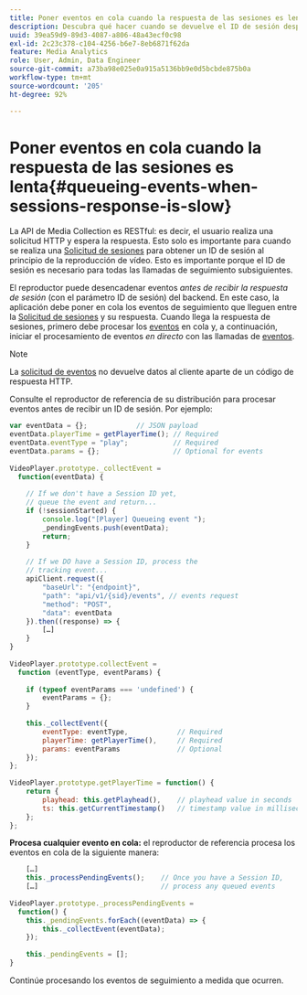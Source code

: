 ```yaml
---
title: Poner eventos en cola cuando la respuesta de las sesiones es lenta
description: Descubra qué hacer cuando se devuelve el ID de sesión después de que el reproductor active eventos.
uuid: 39ea59d9-89d3-4087-a806-48a43ecf0c98
exl-id: 2c23c378-c104-4256-b6e7-8eb6871f62da
feature: Media Analytics
role: User, Admin, Data Engineer
source-git-commit: a73ba98e025e0a915a5136bb9e0d5bcbde875b0a
workflow-type: tm+mt
source-wordcount: '205'
ht-degree: 92%

---
```


# Poner eventos en cola cuando la respuesta de las sesiones es lenta{#queueing-events-when-sessions-response-is-slow}

La API de Media Collection es RESTful: es decir, el usuario realiza una solicitud HTTP y espera la respuesta. Esto solo es importante para cuando se realiza una [Solicitud de sesiones](../mc-api-ref/mc-api-sessions-req.md) para obtener un ID de sesión al principio de la reproducción de vídeo. Esto es importante porque el ID de sesión es necesario para todas las llamadas de seguimiento subsiguientes.

El reproductor puede desencadenar eventos _antes de recibir la respuesta de sesión_ (con el parámetro ID de sesión) del backend. En este caso, la aplicación debe poner en cola los eventos de seguimiento que lleguen entre la [Solicitud de sesiones](../mc-api-ref/mc-api-sessions-req.md) y su respuesta. Cuando llega la respuesta de sesiones, primero debe procesar los [eventos](../mc-api-ref/mc-api-events-req.md) en cola y, a continuación, iniciar el procesamiento de eventos _en directo_ con las llamadas de [eventos](../mc-api-ref/mc-api-events-req.md).

>[!NOTE]
>
>La [solicitud de eventos](../mc-api-ref/mc-api-events-req.md) no devuelve datos al cliente aparte de un código de respuesta HTTP.

Consulte el reproductor de referencia de su distribución para procesar eventos antes de recibir un ID de sesión. Por ejemplo:

```js
var eventData = {};            // JSON payload 
eventData.playerTime = getPlayerTime(); // Required 
eventData.eventType = "play";           // Required 
eventData.params = {};                  // Optional for events 
 
VideoPlayer.prototype._collectEvent =  
  function(eventData) { 
 
    // If we don't have a Session ID yet,  
    // queue the event and return... 
    if (!sessionStarted) { 
        console.log("[Player] Queueing event "); 
        _pendingEvents.push(eventData); 
        return; 
    } 
 
    // If we DO have a Session ID, process the 
    // tracking event...     
    apiClient.request({ 
        "baseUrl": "{endpoint}", 
        "path": "api/v1/{sid}/events", // events request 
        "method": "POST", 
        "data": eventData 
    }).then((response) => {   
        […] 
    } 
} 
 
VideoPlayer.prototype.collectEvent =  
  function (eventType, eventParams) { 
         
    if (typeof eventParams === 'undefined') {   
        eventParams = {}; 
    } 
 
    this._collectEvent({                   
        eventType: eventType,            // Required 
        playerTime: getPlayerTime(),     // Required 
        params: eventParams              // Optional  
    });                                    
}; 
 
VideoPlayer.prototype.getPlayerTime = function() { 
    return { 
        playhead: this.getPlayhead(),    // playhead value in seconds 
        ts: this.getCurrentTimestamp()   // timestamp value in milliseconds 
    }; 
};
```

**Procesa cualquier evento en cola:** el reproductor de referencia procesa los eventos en cola de la siguiente manera:

```js
    […] 
    this._processPendingEvents();    // Once you have a Session ID, 
    […]                              // process any queued events 
 
VideoPlayer.prototype._processPendingEvents =  
  function() { 
    this._pendingEvents.forEach((eventData) => { 
        this._collectEvent(eventData); 
    }); 
 
    this._pendingEvents = []; 
}
```

Continúe procesando los eventos de seguimiento a medida que ocurren.
